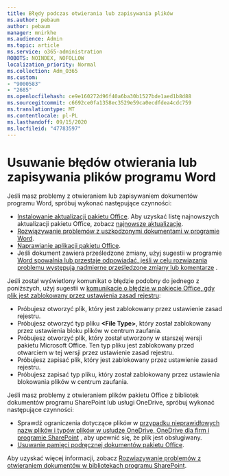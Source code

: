 ```yaml
---
title: Błędy podczas otwierania lub zapisywania plików
ms.author: pebaum
author: pebaum
manager: mnirkhe
ms.audience: Admin
ms.topic: article
ms.service: o365-administration
ROBOTS: NOINDEX, NOFOLLOW
localization_priority: Normal
ms.collection: Adm_O365
ms.custom:
- "9000583"
- "2685"
ms.openlocfilehash: ce9e160272d96f40a6ba30b1527bde1aed1b8d88
ms.sourcegitcommit: c6692ce0fa1358ec3529e59ca0ecdfdea4cdc759
ms.translationtype: MT
ms.contentlocale: pl-PL
ms.lasthandoff: 09/15/2020
ms.locfileid: "47783597"
---
```

# <a name="resolve-errors-opening-or-saving-word-files"></a>Usuwanie błędów otwierania lub zapisywania plików programu Word

Jeśli masz problemy z otwieraniem lub zapisywaniem dokumentów programu Word, spróbuj wykonać następujące czynności:

- [Instalowanie aktualizacji pakietu Office](https://support.office.com/article/2ab296f3-7f03-43a2-8e50-46de917611c5). Aby uzyskać listę najnowszych aktualizacji pakietu Office, zobacz [najnowsze aktualizacje](https://docs.microsoft.com/officeupdates/office-updates-msi).
- [Rozwiązywanie problemów z uszkodzonymi dokumentami w programie Word](https://docs.microsoft.com/office/troubleshoot/word/damaged-documents-in-word).
- [Naprawianie aplikacji pakietu Office](https://support.office.com/Article/Repair-an-Office-application-7821d4b6-7c1d-4205-aa0e-a6b40c5bb88b).
- Jeśli dokument zawiera prześledzone zmiany, użyj sugestii w programie [Word spowalnia lub przestaje odpowiadać, jeśli w celu rozwiązania problemu występują nadmierne prześledzone zmiany lub komentarze](https://docs.microsoft.com/office/troubleshoot/word/word-stops-responding) .

Jeśli został wyświetlony komunikat o błędzie podobny do jednego z poniższych, użyj sugestii w [komunikacie o błędzie w pakiecie Office, gdy plik jest zablokowany przez ustawienia zasad rejestru](https://docs.microsoft.com/office/troubleshoot/settings/file-blocked-in-office):

- Próbujesz otworzyć plik, który jest zablokowany przez ustawienie zasad rejestru.
- Próbujesz otworzyć typ pliku **\<File Type\>**, który został zablokowany przez ustawienia bloku plików w centrum zaufania.
- Próbujesz otworzyć plik, który został utworzony w starszej wersji pakietu Microsoft Office. Ten typ pliku jest zablokowany przed otwarciem w tej wersji przez ustawienie zasad rejestru.
- Próbujesz zapisać plik, który jest zablokowany przez ustawienie zasad rejestru.
- Próbujesz zapisać typ pliku, który został zablokowany przez ustawienia blokowania plików w centrum zaufania.

Jeśli masz problemy z otwieraniem plików pakietu Office z bibliotek dokumentów programu SharePoint lub usługi OneDrive, spróbuj wykonać następujące czynności:

- Sprawdź ograniczenia dotyczące plików w [przypadku nieprawidłowych nazw plików i typów plików w usłudze OneDrive, OneDrive dla firm i programie SharePoint](https://support.office.com/article/64883a5d-228e-48f5-b3d2-eb39e07630fa) , aby upewnić się, że plik jest obsługiwany. 
- [Usuwanie pamięci podręcznej dokumentów pakietu Office](https://support.office.com/article/b1d3765e-d71b-4bb8-99ca-acd22c42995d
). 

Aby uzyskać więcej informacji, zobacz [Rozwiązywanie problemów z otwieraniem dokumentów w bibliotekach programu SharePoint](https://support.office.com/article/31329fa1-4ad0-47fc-95d8-bb0c5b12a536).